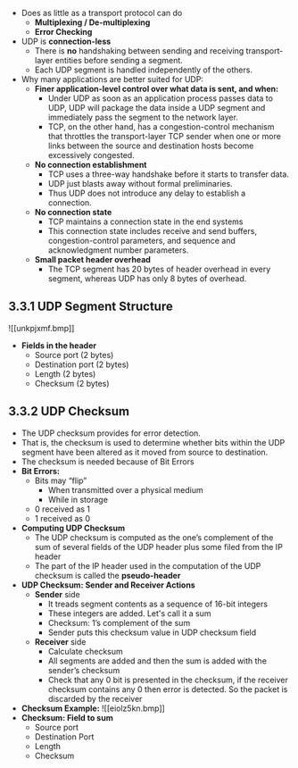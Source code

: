 - Does as little as a transport protocol can do
    - **Multiplexing / De-multiplexing**
    - **Error Checking**
- UDP is **connection-less**
    - There is **no** handshaking between sending and receiving transport-layer entities before sending a segment.
    - Each UDP segment is handled independently of the others.
- Why many applications are better suited for UDP:
    - **Finer application-level control over what data is sent, and when:**
        - Under UDP as soon as an application process passes data to UDP, UDP will package the data inside a UDP segment and immediately pass the segment to the network layer.
        - TCP, on the other hand, has a congestion-control mechanism that throttles the transport-layer TCP sender when one or more links between the source and destination hosts become excessively congested.
    - **No connection establishment**
        - TCP uses a three-way handshake before it starts to transfer data.
        - UDP just blasts away without formal preliminaries.
        - Thus UDP does not introduce any delay to establish a connection.
    - **No connection state**
        - TCP maintains a connection state in the end systems
        - This connection state includes receive and send buffers, congestion-control parameters, and sequence and acknowledgment number parameters.
    - **Small packet header overhead**
        - The TCP segment has 20 bytes of header overhead in every segment, whereas UDP has only 8 bytes of overhead.

## 3.3.1 UDP Segment Structure
![[unkpjxmf.bmp]]
- **Fields in the header**
    - Source port (2 bytes)
    - Destination port (2 bytes)
    - Length (2 bytes)
    - Checksum (2 bytes)

## 3.3.2 UDP Checksum
- The UDP checksum provides for error detection.
- That is, the checksum is used to determine whether bits within the UDP segment have been altered as it moved from source to destination.
- The checksum is needed because of Bit Errors
- **Bit Errors:**
    - Bits may “flip”
        - When transmitted over a physical medium
        - While in storage
    - 0 received as 1
    - 1 received as 0
- **Computing UDP Checksum**
    - The UDP checksum is computed as the one’s complement of the sum of several fields of the UDP header plus some filed from the IP header
    - The part of the IP header used in the computation of the UDP checksum is called the **pseudo-header**
- **UDP Checksum: Sender and Receiver Actions**
    - **Sender** side
        - It treads segment contents as a sequence of 16-bit integers
        - These integers are added. Let's call it a sum
        - Checksum: 1’s complement of the sum
        - Sender puts this checksum value in UDP checksum field
    - **Receiver** side
        - Calculate checksum
        - All segments are added and then the sum is added with the sender’s checksum
        - Check that any 0 bit is presented in the checksum, if the receiver checksum contains any 0 then error is detected. So the packet is discarded by the receiver
- **Checksum Example:**
![[eiolz5kn.bmp]]
- **Checksum: Field to sum**
    - Source port
    - Destination Port
    - Length
    - Checksum
